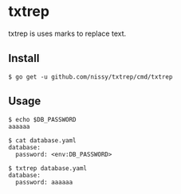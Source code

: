 # txtrep
txtrep is uses marks to replace text.

## Install
```
$ go get -u github.com/nissy/txtrep/cmd/txtrep
```

## Usage
```
$ echo $DB_PASSWORD
aaaaaa

$ cat database.yaml
database:
  password: <env:DB_PASSWORD>

$ txtrep database.yaml
database:
  password: aaaaaa
```
